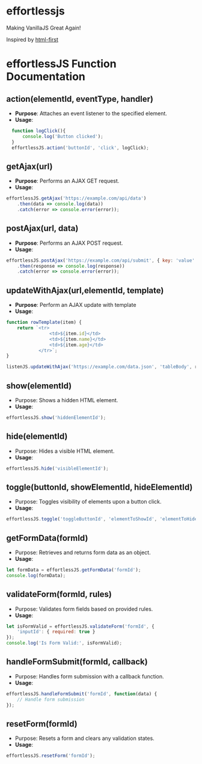 # effortlessjs
Making VanillaJS Great Again!


Inspired by [html-first](https://html-first.com/)

# effortlessJS Function Documentation

## action(elementId, eventType, handler)
- **Purpose**: Attaches an event listener to the specified element.
- **Usage**:
```javascript
  function logClick(){
      console.log('Button clicked'); 
  }
  effortlessJS.action('buttonId', 'click', logClick);
```

## getAjax(url)
- **Purpose**: Performs an AJAX GET request.
- **Usage**:
```javascript
effortlessJS.getAjax('https://example.com/api/data')
    .then(data => console.log(data))
    .catch(error => console.error(error));
```

## postAjax(url, data)
- **Purpose**: Performs an AJAX POST request.
- **Usage**:
```javascript
effortlessJS.postAjax('https://example.com/api/submit', { key: 'value' })
    .then(response => console.log(response))
    .catch(error => console.error(error));
```

## updateWithAjax(url,elementId, template)
- **Purpose**: Perform an AJAX update with template
- **Usage**:
```javascript
function rowTemplate(item) {
    return `<tr>
                <td>${item.id}</td>
                <td>${item.name}</td>
                <td>${item.age}</td>
            </tr>`;
}

listenJS.updateWithAjax('https://example.com/data.json', 'tableBody', rowTemplate);
````

## show(elementId)
- Purpose: Shows a hidden HTML element.
- **Usage**:
```javascript
effortlessJS.show('hiddenElementId');
```

## hide(elementId)
- Purpose: Hides a visible HTML element.
- **Usage**:
```javascript
effortlessJS.hide('visibleElementId');
```

## toggle(buttonId, showElementId, hideElementId)
- Purpose: Toggles visibility of elements upon a button click.
- **Usage**:
```javascript
effortlessJS.toggle('toggleButtonId', 'elementToShowId', 'elementToHideId');
````

## getFormData(formId)
- Purpose: Retrieves and returns form data as an object.
- **Usage**:
```javascript
let formData = effortlessJS.getFormData('formId');
console.log(formData);
```

## validateForm(formId, rules)
- Purpose: Validates form fields based on provided rules.
- **Usage**:
```javascript
let isFormValid = effortlessJS.validateForm('formId', {
    'inputId': { required: true }
});
console.log('Is Form Valid:', isFormValid);
```

## handleFormSubmit(formId, callback)
- Purpose: Handles form submission with a callback function.
- **Usage**:
```javascript
effortlessJS.handleFormSubmit('formId', function(data) {
    // Handle form submission
});
```

## resetForm(formId)
- Purpose: Resets a form and clears any validation states.
- **Usage**:
```javascript
effortlessJS.resetForm('formId');
```


